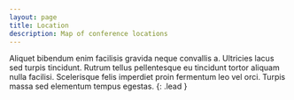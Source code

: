 ```yaml
---
layout: page
title: Location
description: Map of conference locations
---
```


Aliquet bibendum enim facilisis gravida neque convallis a. Ultricies lacus sed turpis tincidunt. Rutrum tellus pellentesque eu tincidunt tortor aliquam nulla facilisi. Scelerisque felis imperdiet proin fermentum leo vel orci. Turpis massa sed elementum tempus egestas.
{: .lead }

